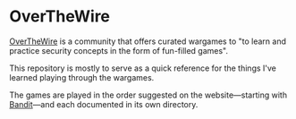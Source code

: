 # OverTheWire
[OverTheWire](https://overthewire.org) is a community that offers curated wargames to "to learn and practice security concepts in the form of fun-filled games".

This repository is mostly to serve as a quick reference for the things I've learned playing through the wargames.

The games are played in the order suggested on the website—starting with [Bandit](https://overthewire.org/wargames/bandit/)—and each documented in its own directory.
